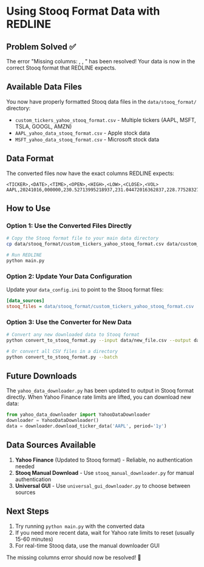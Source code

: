 # Using Stooq Format Data with REDLINE

## Problem Solved ✅

The error "Missing columns: <DATE>, <TIME>, <CLOSE>" has been resolved! Your data is now in the correct Stooq format that REDLINE expects.

## Available Data Files

You now have properly formatted Stooq data files in the `data/stooq_format/` directory:

- `custom_tickers_yahoo_stooq_format.csv` - Multiple tickers (AAPL, MSFT, TSLA, GOOGL, AMZN)
- `AAPL_yahoo_data_stooq_format.csv` - Apple stock data
- `MSFT_yahoo_data_stooq_format.csv` - Microsoft stock data

## Data Format

The converted files now have the exact columns REDLINE expects:

```
<TICKER>,<DATE>,<TIME>,<OPEN>,<HIGH>,<LOW>,<CLOSE>,<VOL>
AAPL,20241016,000000,230.52713995218937,231.04472016362837,228.77528327315235,230.706298828125,34082200
```

## How to Use

### Option 1: Use the Converted Files Directly
```bash
# Copy the Stooq format file to your main data directory
cp data/stooq_format/custom_tickers_yahoo_stooq_format.csv data/custom_tickers_stooq.csv

# Run REDLINE
python main.py
```

### Option 2: Update Your Data Configuration
Update your `data_config.ini` to point to the Stooq format files:
```ini
[data_sources]
stooq_files = data/stooq_format/custom_tickers_yahoo_stooq_format.csv
```

### Option 3: Use the Converter for New Data
```bash
# Convert any new downloaded data to Stooq format
python convert_to_stooq_format.py --input data/new_file.csv --output data/new_file_stooq.csv

# Or convert all CSV files in a directory
python convert_to_stooq_format.py --batch
```

## Future Downloads

The `yahoo_data_downloader.py` has been updated to output in Stooq format directly. When Yahoo Finance rate limits are lifted, you can download new data:

```python
from yahoo_data_downloader import YahooDataDownloader
downloader = YahooDataDownloader()
data = downloader.download_ticker_data('AAPL', period='1y')
```

## Data Sources Available

1. **Yahoo Finance** (Updated to Stooq format) - Reliable, no authentication needed
2. **Stooq Manual Download** - Use `stooq_manual_downloader.py` for manual authentication
3. **Universal GUI** - Use `universal_gui_downloader.py` to choose between sources

## Next Steps

1. Try running `python main.py` with the converted data
2. If you need more recent data, wait for Yahoo rate limits to reset (usually 15-60 minutes)
3. For real-time Stooq data, use the manual downloader GUI

The missing columns error should now be resolved! 🎉
